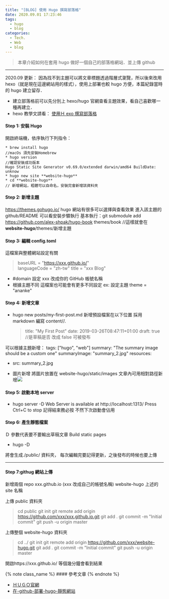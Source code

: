 ```yaml
---
title: "[BLOG] 使用 Hugo 撰寫部落格"
date: 2020.09.01 17:23:46
tags:
  - hugo
  - blog
categories:
  - Tech.
  - Web
  - blog
---
```


> 本章介紹如何在套用 hugo 做好一個自己的部落格網站．並上傳 github

---

2020.09 更新： 因為找不到主題可以將文章標題透過階層式瀏覽，所以後來改用 hexo（就是現在這邊網站用的樣式），使用上部署也較 hugo 方便，本篇紀錄當時的 hugo 建立留存．

- 建立部落格前可以先分別上 hexo/hugo 官網查看主題效果，看自己喜歡哪一種再建立．
- hexo 教學文請看： [使用Ｈ exo 撰寫部落格](https://yumememooo.github.io/2020/08/31/hexo-hello-world/)

<!--more-->

#### Step 1: 安裝 Hugo

開啟終端機，依序執行下列指令：

```
* brew install hugo
//macOs 須先安裝Homebrew
* hugo version
//確認安裝成功版本
Hugo Static Site Generator v0.69.0/extended darwin/amd64 BuildDate: unknow
* hugo new site **website-hugo**
* cd **website-hugo**
// 新增網站，粗體可以自命名，安裝完會新增該資料夾
```

#### Step 2: 新增主題

https://themes.gohugo.io/
hugo 網站有很多可以選擇與查看效果
進入該主題的 github/README 可以看安裝步驟執行
基本執行：git submodule add https://github.com/alex-shpak/hugo-book themes/book
//這樣就會在**website-hugo**/themes/新增主題

#### Step 3: 編輯 config.toml

這檔案與整體網站設定有關

> baseURL = "https://xxx.github.io/"  
> languageCode = "zh-tw"
> title = "xxx Blog"

- #domain 設定 xxx 改成你的 GitHub 帳號名稱
- 根據主題不同 這檔案也可能會有更多不同設定
  ex: 設定主題 theme = "ananke"

#### Step 4: 新增文章

- hugo new posts/my-first-post.md
  新增預設檔案在以下位置 採用 markdown 編寫
  content/<CATEGORY>/<FILE>.<FORMAT>
  > title: "My First Post"
  > date: 2019-03-26T08:47:11+01:00
  > draft: true //是草稿是否 改成 false 可被發布

可以根據主題新增：
tags: ["hugo", "web"]
summary: "The summary image should be a custom one"
summaryImage: "summary_2.jpg"
resources:

- src: summary_2.jpg

- 圖片新增
  將圖片放置在 website-hugo/static/images
  文章內可用相對路徑新增![](/images/xxx)

#### Step 5: 啟動本地 server

- hugo server -D
  Web Server is available at http://localhost:1313/
  Press Ctrl+C to stop
  記得結束務必按 不然下次啟動會佔用

#### Step 6: 產生靜態檔案

Ｄ 參數代表要不要輸出草稿文章
Build static pages

- hugo -D

將會生成./public/ 資料夾，
每次編輯完要記得更新，之後發布的時候也要上傳

---

#### Step 7:githug 網站上傳

新增兩個 repo
xxx.github.io (xxx 改成自己的帳號名稱)
website-hugo 上述的 site 名稱

上傳 public 資料夾

> cd public
> git init
> git remote add origin https://github.com/xxx/xxx.github.io.git
> git add .
> git commit -m "Initial commit"
> git push -u origin master

上傳整個 website-hugo 資料夾

> cd ../
> git init
> git remote add origin https://github.com/xxx/website-hugo.git
> git add .
> git commit -m "Initial commit"
> git push -u origin master

開啟https://xxx.github.io/ 等個幾分鐘會看到結果

{% note class_name %} #### 參考文章 {% endnote %}

- [ＨＵＧＯ官網](https://gohugo.io/getting-started/quick-start/)
- [在-github-部署-hugo-靜態網站](https://medium.com/@chswei/%E5%9C%A8-github-%E9%83%A8%E7%BD%B2-hugo-%E9%9D%9C%E6%85%8B%E7%B6%B2%E7%AB%99-9c40682dfe40)
